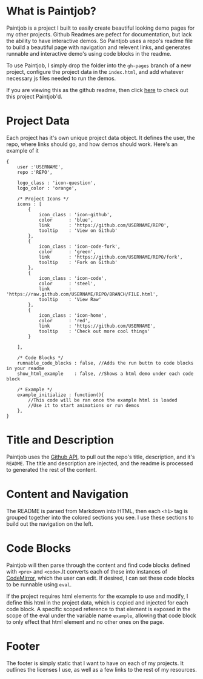 # What is Paintjob?

Paintjob is a project I built to easily create beautiful looking demo pages for my other projects. Github Readmes are pefect for documentation, but lack the ability to have interactive demos. So Paintjob uses a repo's readme file to build a beautiful page with navigation and relevent links, and generates runnable and interactive demo's using code blocks in the readme.

To use Paintjob, I simply drop the folder into the `gh-pages` branch of a new project, configure the project data in the `index.html`, and add whatever necessary js files needed to run the demos.

If you are viewing this as the github readme, then click [here](http://stolksdorf.github.io/Paintjob/) to check out this project Paintjob'd.

# Project Data

Each project has it's own unique project data object. It defines the user, the repo, where links should go, and how demos should work. Here's an example of it

	{
		user :'USERNAME',
		repo :'REPO',

		logo_class : 'icon-question',
		logo_color : 'orange',

		/* Project Icons */
		icons : [
			{
				icon_class : 'icon-github',
				color      : 'blue',
				link       : 'https://github.com/USERNAME/REPO',
				tooltip    : 'View on Github'
			},
			{
				icon_class : 'icon-code-fork',
				color      : 'green',
				link       : 'https://github.com/USERNAME/REPO/fork',
				tooltip    : 'Fork on Github'
			},
			{
				icon_class : 'icon-code',
				color      : 'steel',
				link       : 'https://raw.github.com/USERNAME/REPO/BRANCH/FILE.html',
				tooltip    : 'View Raw'
			},
			{
				icon_class : 'icon-home',
				color      : 'red',
				link       : 'https://github.com/USERNAME',
				tooltip    : 'Check out more cool things'
			}

		],

		/* Code Blocks */
		runnable_code_blocks : false, //Adds the run buttn to code blocks in your readme
		show_html_example    : false, //Shows a html demo under each code block

		/* Example */
		example_initialize : function(){
			//This code will be ran once the example html is loaded
			//Use it to start animations or run demos
		},
	}

# Title and Description

Paintjob uses the [Github API](http://developer.github.com/), to pull out the repo's title, description, and it's `README`. The title and description are injected, and the readme is processed to generated the rest of the content.

# Content and Navigation

The README is parsed from Markdown into HTML, then each `<h1>` tag is grouped together into the colored sections you see. I use these sections to build out the navigation on the left.

# Code Blocks

Paintjob will then parse through the content and find code blocks defined with `<pre>` and `<code>`.It converts each of these into instances of [CodeMirror](http://codemirror.net/), which the user can edit. If desired, I can set these code blocks to be runnable using `eval`.

If the project requires html elements for the example to use and modify, I define this html in the project data, which is copied and injected for each code block. A specific scoped reference to that element is exposed in the scope of the eval under the variable name `example`, allowing that code block to only effect that html element and no other ones on the page.

# Footer

The footer is simply static that I want to have on each of my projects. It outlines the licenses I use, as well as a few links to the rest of my resources.



